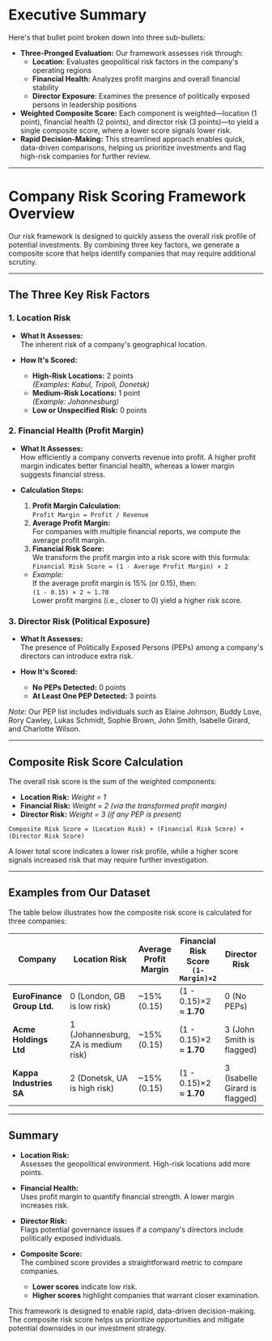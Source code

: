 # Executive Summary

Here's that bullet point broken down into three sub-bullets:

- **Three-Pronged Evaluation:** Our framework assesses risk through:
  - **Location**: Evaluates geopolitical risk factors in the company's operating regions
  - **Financial Health**: Analyzes profit margins and overall financial stability
  - **Director Exposure**: Examines the presence of politically exposed persons in leadership positions
- **Weighted Composite Score:** Each component is weighted—location (1 point), financial health (2 points), and director risk (3 points)—to yield a single composite score, where a lower score signals lower risk.
- **Rapid Decision-Making:** This streamlined approach enables quick, data-driven comparisons, helping us prioritize investments and flag high-risk companies for further review.

---

# Company Risk Scoring Framework Overview

Our risk framework is designed to quickly assess the overall risk profile of potential investments. By combining three key factors, we generate a composite score that helps identify companies that may require additional scrutiny.

---

## The Three Key Risk Factors

### 1. Location Risk

- **What It Assesses:**  
  The inherent risk of a company's geographical location.
  
- **How It's Scored:**  
  - **High-Risk Locations:** 2 points  
    *(Examples: Kabul, Tripoli, Donetsk)*  
  - **Medium-Risk Locations:** 1 point  
    *(Example: Johannesburg)*  
  - **Low or Unspecified Risk:** 0 points

### 2. Financial Health (Profit Margin)

- **What It Assesses:**  
  How efficiently a company converts revenue into profit. A higher profit margin indicates better financial health, whereas a lower margin suggests financial stress.

- **Calculation Steps:**  
  1. **Profit Margin Calculation:**  
     `Profit Margin = Profit / Revenue`
  2. **Average Profit Margin:**  
     For companies with multiple financial reports, we compute the average profit margin.
  3. **Financial Risk Score:**  
     We transform the profit margin into a risk score with this formula:  
     `Financial Risk Score = (1 - Average Profit Margin) × 2`
     
  - *Example:*  
    If the average profit margin is 15% (or 0.15), then:  
    `(1 - 0.15) × 2 ≈ 1.70`  
    Lower profit margins (i.e., closer to 0) yield a higher risk score.

### 3. Director Risk (Political Exposure)

- **What It Assesses:**  
  The presence of Politically Exposed Persons (PEPs) among a company's directors can introduce extra risk.

- **How It's Scored:**  
  - **No PEPs Detected:** 0 points  
  - **At Least One PEP Detected:** 3 points

*Note:* Our PEP list includes individuals such as Elaine Johnson, Buddy Love, Rory Cawley, Lukas Schmidt, Sophie Brown, John Smith, Isabelle Girard, and Charlotte Wilson.

---

## Composite Risk Score Calculation

The overall risk score is the sum of the weighted components:

- **Location Risk:** *Weight = 1*  
- **Financial Risk:** *Weight = 2 (via the transformed profit margin)*  
- **Director Risk:** *Weight = 3 (if any PEP is present)*

`Composite Risk Score = (Location Risk) + (Financial Risk Score) + (Director Risk Score)`

A lower total score indicates a lower risk profile, while a higher score signals increased risk that may require further investigation.

---

## Examples from Our Dataset

The table below illustrates how the composite risk score is calculated for three companies:

| Company                      | Location Risk                        | Average Profit Margin | Financial Risk Score<br>`(1-Margin)×2` | Director Risk          | Total Composite Score        |
|------------------------------|--------------------------------------|-----------------------|----------------------------------------|------------------------|------------------------------|
| **EuroFinance Group Ltd.**   | 0 (London, GB is low risk)           | ~15% (0.15)           | (1 - 0.15)×2 ≈ **1.70**                | 0 (No PEPs)            | **0 + 1.70 + 0 = 1.70**        |
| **Acme Holdings Ltd**        | 1 (Johannesburg, ZA is medium risk)  | ~15% (0.15)           | (1 - 0.15)×2 ≈ **1.70**                | 3 (John Smith is flagged) | **1 + 1.70 + 3 = 5.70**        |
| **Kappa Industries SA**      | 2 (Donetsk, UA is high risk)         | ~15% (0.15)           | (1 - 0.15)×2 ≈ **1.70**                | 3 (Isabelle Girard is flagged) | **2 + 1.70 + 3 = 6.70**        |

---

## Summary

- **Location Risk:**  
  Assesses the geopolitical environment. High-risk locations add more points.
  
- **Financial Health:**  
  Uses profit margin to quantify financial strength. A lower margin increases risk.
  
- **Director Risk:**  
  Flags potential governance issues if a company's directors include politically exposed individuals.
  
- **Composite Score:**  
  The combined score provides a straightforward metric to compare companies.  
  - **Lower scores** indicate low risk.  
  - **Higher scores** highlight companies that warrant closer examination.

This framework is designed to enable rapid, data-driven decision-making. The composite risk score helps us prioritize opportunities and mitigate potential downsides in our investment strategy.
